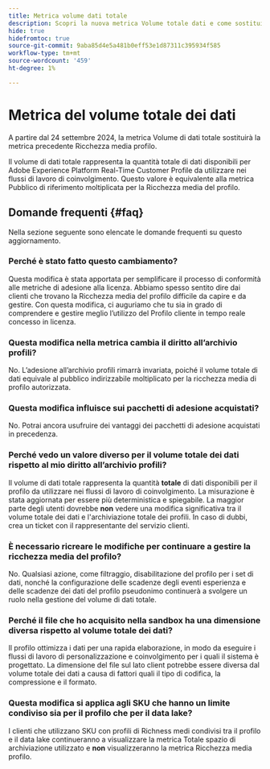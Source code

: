 ```yaml
---
title: Metrica volume dati totale
description: Scopri la nuova metrica Volume totale dati e come sostituisce la precedente metrica di ricchezza media di profilo.
hide: true
hidefromtoc: true
source-git-commit: 9aba85d4e5a481b0eff53e1d87311c395934f585
workflow-type: tm+mt
source-wordcount: '459'
ht-degree: 1%

---
```



# Metrica del volume totale dei dati

A partire dal 24 settembre 2024, la metrica Volume di dati totale sostituirà la metrica precedente Ricchezza media profilo.

Il volume di dati totale rappresenta la quantità totale di dati disponibili per Adobe Experience Platform Real-Time Customer Profile da utilizzare nei flussi di lavoro di coinvolgimento. Questo valore è equivalente alla metrica Pubblico di riferimento moltiplicata per la Ricchezza media del profilo.

## Domande frequenti {#faq}

Nella sezione seguente sono elencate le domande frequenti su questo aggiornamento.

### Perché è stato fatto questo cambiamento?

Questa modifica è stata apportata per semplificare il processo di conformità alle metriche di adesione alla licenza. Abbiamo spesso sentito dire dai clienti che trovano la Ricchezza media del profilo difficile da capire e da gestire. Con questa modifica, ci auguriamo che tu sia in grado di comprendere e gestire meglio l’utilizzo del Profilo cliente in tempo reale concesso in licenza.

### Questa modifica nella metrica cambia il diritto all’archivio profili?

No. L’adesione all’archivio profili rimarrà invariata, poiché il volume totale di dati equivale al pubblico indirizzabile moltiplicato per la ricchezza media di profilo autorizzata.

### Questa modifica influisce sui pacchetti di adesione acquistati?

No. Potrai ancora usufruire dei vantaggi dei pacchetti di adesione acquistati in precedenza.

### Perché vedo un valore diverso per il volume totale dei dati rispetto al mio diritto all’archivio profili?

Il volume di dati totale rappresenta la quantità **totale** di dati disponibili per il profilo da utilizzare nei flussi di lavoro di coinvolgimento. La misurazione è stata aggiornata per essere più deterministica e spiegabile. La maggior parte degli utenti dovrebbe **non** vedere una modifica significativa tra il volume totale dei dati e l&#39;archiviazione totale dei profili. In caso di dubbi, crea un ticket con il rappresentante del servizio clienti.

### È necessario ricreare le modifiche per continuare a gestire la ricchezza media del profilo?

No. Qualsiasi azione, come filtraggio, disabilitazione del profilo per i set di dati, nonché la configurazione delle scadenze degli eventi esperienza e delle scadenze dei dati del profilo pseudonimo continuerà a svolgere un ruolo nella gestione del volume di dati totale.

### Perché il file che ho acquisito nella sandbox ha una dimensione diversa rispetto al volume totale dei dati?

Il profilo ottimizza i dati per una rapida elaborazione, in modo da eseguire i flussi di lavoro di personalizzazione e coinvolgimento per i quali il sistema è progettato. La dimensione del file sul lato client potrebbe essere diversa dal volume totale dei dati a causa di fattori quali il tipo di codifica, la compressione e il formato.

### Questa modifica si applica agli SKU che hanno un limite condiviso sia per il profilo che per il data lake?

I clienti che utilizzano SKU con profili di Richness medi condivisi tra il profilo e il data lake continueranno a visualizzare la metrica Totale spazio di archiviazione utilizzato e **non** visualizzeranno la metrica Ricchezza media profilo.
